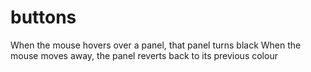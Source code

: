 # buttons

When the mouse hovers over a panel, that panel turns black
When the mouse moves away, the panel reverts back to its previous colour


